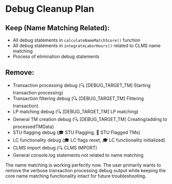 # Debug Cleanup Plan

## Keep (Name Matching Related):
- All debug statements in `calculateNameMatchScore()` function
- All debug statements in `integrateLaborHours()` related to CLMS name matching
- Process of elimination debug statements

## Remove:
- Transaction processing debug (🔍 [DEBUG_TARGET_TM] Starting transaction processing)
- Transaction filtering debug (🔍 [DEBUG_TARGET_TM] Filtering transaction)
- LP matching debug (🔍 [DEBUG_TARGET_TM] LP matching)
- General TM creation debug (🔍 [DEBUG_TARGET_TM] Creating/adding to processedTMData)
- STU flagging debug (🎓 STU Flagging, 🚩 STU Flagged TMs)
- LC functionality debug (🎓 LC flags reset, 🎓 LC functionality initialized)
- CLMS import debug (🔍 CLMS IMPORT)
- General console.log statements not related to name matching

The name matching is working perfectly now. The user primarily wants to remove the verbose transaction processing debug output while keeping the core name matching functionality intact for future troubleshooting.